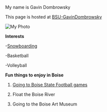 My name is Gavin Dombrowsky

This page is hosted at [BSU-GavinDombrowsky](https://gavindombrowsky.github.io)

![My Photo](IMG_1566.jpeg)

**Interests**

-[Snowboarding](https://bogusbasin.org)

-Basketball

-Volleyball

**Fun things to enjoy in Boise**

1. [Going to Boise State Football games](https://broncosports.com/sports/football/schedule)

2. Float the Boise River

3. Going to the Boise Art Museum
